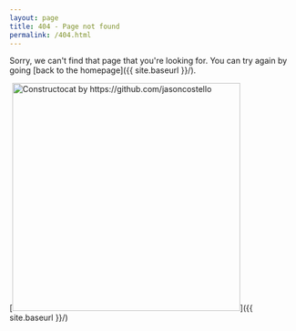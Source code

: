 ```yaml
---
layout: page
title: 404 - Page not found
permalink: /404.html
---
```


Sorry, we can't find that page that you're looking for. You can try again by going [back to the homepage]({{ site.baseurl }}/).

[<img src="{{ site.baseurl }}/files/images/404.jpg" alt="Constructocat by https://github.com/jasoncostello" style="width: 400px;"/>]({{ site.baseurl }}/)

